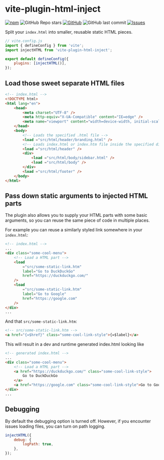 # vite-plugin-html-inject

[![npm](https://img.shields.io/npm/dt/vite-plugin-html-inject?style=for-the-badge)](https://www.npmjs.com/package/vite-plugin-html-inject) ![GitHub Repo stars](https://img.shields.io/github/stars/donnikitos/vite-plugin-html-inject?label=GitHub%20Stars&style=for-the-badge) [![GitHub](https://img.shields.io/github/license/donnikitos/vite-plugin-html-inject?color=blue&style=for-the-badge)](https://github.com/donnikitos/vite-plugin-html-inject/blob/master/LICENSE)
![GitHub last commit](https://img.shields.io/github/last-commit/donnikitos/vite-plugin-html-inject?style=for-the-badge) [![Issues](https://img.shields.io/github/issues/donnikitos/vite-plugin-html-inject?style=for-the-badge)](https://github.com/donnikitos/vite-plugin-html-inject/issues)

Split your `index.html` into smaller, reusable static HTML pieces.

```js
// vite.config.js
import { defineConfig } from 'vite';
import injectHTML from 'vite-plugin-html-inject';

export default defineConfig({
	plugins: [injectHTML()],
});
```

## Load those sweet separate HTML files

```html
<!-- index.html -->
<!DOCTYPE html>
<html lang="en">
	<head>
		<meta charset="UTF-8" />
		<meta http-equiv="X-UA-Compatible" content="IE=edge" />
		<meta name="viewport" content="width=device-width, initial-scale=1.0" />
	</head>
	<body>
		<!-- Loads the specified .html file -->
		<load ="src/html/header/branding.html" />
		<!-- Loads index.html or index.htm file inside the specified directory -->
		<load ="src/html/header" />
		<div>
			<load ="src/html/body/sidebar.html" />
			<load ="src/html/body" />
		</div>
		<load ="src/html/footer" />
	</body>
</html>
```

## Pass down static arguments to injected HTML parts

The plugin also allows you to supply your HTML parts with some basic arguments, so you can reuse the same piece of code in multiple places.

For example you can reuse a similarly styled link somewhere in your `index.html`:

```html
<!-- index.html -->
...
<div class="some-cool-menu">
	<!-- Load a HTML part -->
	<load
		="src/some-static-link.htm"
		label="Go to DuckDuckGo"
		href="https://duckduckgo.com/"
	/>
	<load
		="src/some-static-link.htm"
		label="Go to Google"
		href="https://google.com"
	/>
</div>
...
```

And that `src/some-static-link.htm`:

```html
<!-- src/some-static-link.htm -->
<a href="{=$href}" class="some-cool-link-style">{=$label}</a>
```

This will result in a dev and runtime generated index.html looking like

```html
<!-- generated index.html -->
...
<div class="some-cool-menu">
	<!-- Load a HTML part -->
	<a href="https://duckduckgo.com/" class="some-cool-link-style">
		Go to DuckDuckGo
	</a>
	<a href="https://google.com" class="some-cool-link-style">Go to Google</a>
</div>
...
```

## Debugging

By default the debugging option is turned off. However, if you encounter issues loading files, you can turn on path logging.

```js
injectHTML({
	debug: {
		logPath: true,
	},
});
```
